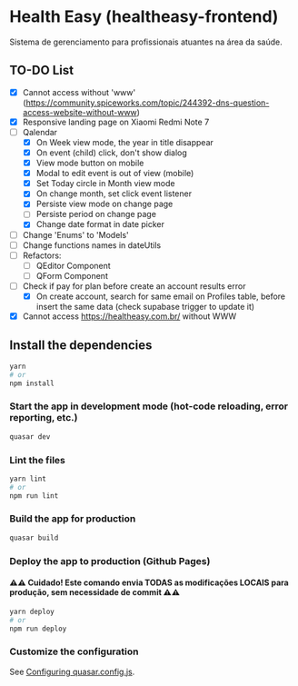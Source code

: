 # Health Easy (healtheasy-frontend)

Sistema de gerenciamento para profissionais atuantes na área da saúde.

## TO-DO List

- [X] Cannot access without 'www' (https://community.spiceworks.com/topic/244392-dns-question-access-website-without-www)
- [X] Responsive landing page on Xiaomi Redmi Note 7
- [ ] Qalendar
  - [X] On Week view mode, the year in title disappear
  - [X] On event (child) click, don't show dialog
  - [X] View mode button on mobile
  - [X] Modal to edit event is out of view (mobile)
  - [X] Set Today circle in Month view mode
  - [X] On change month, set click event listener
  - [X] Persiste view mode on change page
  - [ ] Persiste period on change page
  - [X] Change date format in date picker
- [ ] Change 'Enums' to 'Models'
- [ ] Change functions names in dateUtils
- [ ] Refactors:
  - [ ] QEditor Component
  - [ ] QForm Component

- [ ] Check if pay for plan before create an account results error
  - [X] On create account, search for same email on Profiles table, before insert the same data (check supabase trigger to update it)

- [X] Cannot access https://healtheasy.com.br/ without WWW

## Install the dependencies
```bash
yarn
# or
npm install
```

### Start the app in development mode (hot-code reloading, error reporting, etc.)
```bash
quasar dev
```


### Lint the files
```bash
yarn lint
# or
npm run lint
```



### Build the app for production
```bash
quasar build
```


### Deploy the app to production (Github Pages)
#### ⚠️⚠️ Cuidado! Este comando envia TODAS as modificações LOCAIS para produção, sem necessidade de commit ⚠️⚠️
```bash
yarn deploy
# or
npm run deploy
```


### Customize the configuration
See [Configuring quasar.config.js](https://v2.quasar.dev/quasar-cli-webpack/quasar-config-js).
